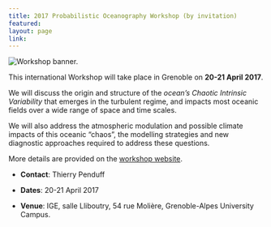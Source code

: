 ```yaml
---
title: 2017 Probabilistic Oceanography Workshop (by invitation)
featured: 
layout: page
link: 
---
```


<img class="img-responsive img-centered" src="https://meom-group.github.io/assets/img/banner-workshop-probabilistic-ocean.png" alt="Workshop banner."/>

This international Workshop will take place in Grenoble on **20-21 April 2017**.

We will discuss the origin and structure of the *ocean’s Chaotic Intrinsic Variability* that emerges in the turbulent regime, and impacts most oceanic fields over a wide range of space and time scales. 

We will also address the atmospheric modulation and possible climate impacts of this oceanic “chaos”, the modelling strategies and new diagnostic approaches required to address these questions.

More details are provided on the [workshop website](https://chaoticocean17.sciencesconf.org/).

 - **Contact**: Thierry Penduff

 - **Dates**: 20-21 April 2017

 - **Venue**: IGE, salle Lliboutry, 54 rue Molière, Grenoble-Alpes University Campus.

